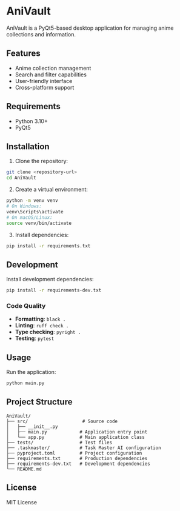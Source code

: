 # AniVault

AniVault is a PyQt5-based desktop application for managing anime collections and information.

## Features

- Anime collection management
- Search and filter capabilities
- User-friendly interface
- Cross-platform support

## Requirements

- Python 3.10+
- PyQt5

## Installation

1. Clone the repository:
```bash
git clone <repository-url>
cd AniVault
```

2. Create a virtual environment:
```bash
python -m venv venv
# On Windows:
venv\Scripts\activate
# On macOS/Linux:
source venv/bin/activate
```

3. Install dependencies:
```bash
pip install -r requirements.txt
```

## Development

Install development dependencies:
```bash
pip install -r requirements-dev.txt
```

### Code Quality

- **Formatting**: `black .`
- **Linting**: `ruff check .`
- **Type checking**: `pyright .`
- **Testing**: `pytest`

## Usage

Run the application:
```bash
python main.py
```

## Project Structure

```
AniVault/
├── src/                    # Source code
│   ├── __init__.py
│   ├── main.py            # Application entry point
│   └── app.py             # Main application class
├── tests/                 # Test files
├── .taskmaster/           # Task Master AI configuration
├── pyproject.toml         # Project configuration
├── requirements.txt       # Production dependencies
├── requirements-dev.txt   # Development dependencies
└── README.md
```

## License

MIT License
